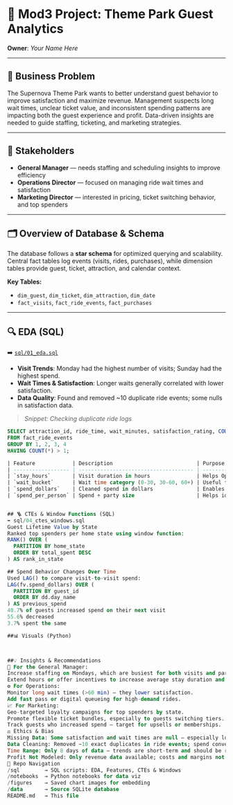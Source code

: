 # 🎢 Mod3 Project: Theme Park Guest Analytics  
**Owner**: *Your Name Here*

---

## 🧠 Business Problem

The Supernova Theme Park wants to better understand guest behavior to improve satisfaction and maximize revenue. Management suspects long wait times, unclear ticket value, and inconsistent spending patterns are impacting both the guest experience and profit. Data-driven insights are needed to guide staffing, ticketing, and marketing strategies.

---

## 👥 Stakeholders

- **General Manager** — needs staffing and scheduling insights to improve efficiency  
- **Operations Director** — focused on managing ride wait times and satisfaction  
- **Marketing Director** — interested in pricing, ticket switching behavior, and top spenders  

---

## 🗂️ Overview of Database & Schema

The database follows a **star schema** for optimized querying and scalability. Central fact tables log events (visits, rides, purchases), while dimension tables provide guest, ticket, attraction, and calendar context.

**Key Tables:**

- `dim_guest`, `dim_ticket`, `dim_attraction`, `dim_date`  
- `fact_visits`, `fact_ride_events`, `fact_purchases`

---

## 🔍 EDA (SQL)  
➡️ [`sql/01_eda.sql`](sql/01_eda.sql)

- **Visit Trends**: Monday had the highest number of visits; Sunday had the highest spend.  
- **Wait Times & Satisfaction**: Longer waits generally correlated with lower satisfaction.  
- **Data Quality**: Found and removed ~10 duplicate ride events; some nulls in satisfaction data.

> *Snippet: Checking duplicate ride logs*
```sql
SELECT attraction_id, ride_time, wait_minutes, satisfaction_rating, COUNT(*) 
FROM fact_ride_events
GROUP BY 1, 2, 3, 4
HAVING COUNT(*) > 1;

| Feature            | Description                           | Purpose                            |
| ------------------ | ------------------------------------- | ---------------------------------- |
| `stay_hours`       | Visit duration in hours               | Helps Ops monitor guest engagement |
| `wait_bucket`      | Wait time category (0-30, 30-60, 60+) | Useful for satisfaction analysis   |
| `spend_dollars`    | Cleaned spend in dollars              | Enables monetary comparisons       |
| `spend_per_person` | Spend ÷ party size                    | Helps identify high-value parties  |


## 🪜 CTEs & Window Functions (SQL)
➡️ sql/04_ctes_windows.sql
Guest Lifetime Value by State
Ranked top spenders per home state using window function:
RANK() OVER (
  PARTITION BY home_state
  ORDER BY total_spent DESC
) AS rank_in_state

## Spend Behavior Changes Over Time
Used LAG() to compare visit-to-visit spend:
LAG(fv.spend_dollars) OVER (
  PARTITION BY guest_id
  ORDER BY dd.day_name
) AS previous_spend
40.7% of guests increased spend on their next visit
55.6% decreased
3.7% spent the same

##📊 Visuals (Python)



##💡 Insights & Recommendations
🎯 For the General Manager:
Increase staffing on Mondays, which are busiest for both visits and party sizes.
Extend hours or offer incentives to increase average stay duration and spend.
⚙️ For Operations:
Monitor long wait times (>60 min) — they lower satisfaction.
Add fast pass or digital queueing for high-demand rides.
📈 For Marketing:
Geo-targeted loyalty campaigns for top spenders by state.
Promote flexible ticket bundles, especially to guests switching tiers.
Track guests who increased spend — target for upsells or memberships.
⚖️ Ethics & Bias
Missing Data: Some satisfaction and wait times are null — especially low-volume days.
Data Cleaning: Removed ~10 exact duplicates in ride events; spend converted from cents to dollars.
Time Range: Only 8 days of data — trends are short-term and should be re-validated over time.
Profit Not Modeled: Only revenue data available; costs and margins not included.
📁 Repo Navigation
/sql        → SQL scripts: EDA, Features, CTEs & Windows  
/notebooks  → Python notebooks for data viz  
/figures    → Saved chart images for embedding  
/data       → Source SQLite database  
README.md   → This file
